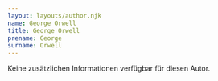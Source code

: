 ```yaml
---
layout: layouts/author.njk
name: George Orwell
title: George Orwell
prename: George
surname: Orwell
---
```

Keine zusätzlichen Informationen verfügbar für diesen Autor.
